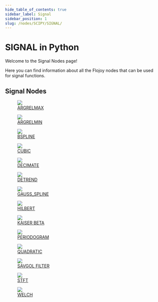 ```yaml
---
hide_table_of_contents: true
sidebar_label: Signal
sidebar_position: 1
slug: /nodes/SCIPY/SIGNAL/
---
```


# SIGNAL in Python

Welcome to the Signal Nodes page!

Here you can find information about all the Flojoy nodes that can be used for signal functions.

## Signal Nodes

<div className="flex flex-wrap" style={{ marginLeft: "-55px" }}>

<div className="p-4">
<a href="/nodes/SCIPY/SIGNAL/ARGRELMAX/">
<figure style={{ width: "200px", height: "200px", objectFit: "scale-down", marginRight: "15px" }}>
<img src="https://raw.githubusercontent.com/flojoy-ai/docs/main/docs/nodes/SCIPY/SIGNAL/ARGRELMAX/examples/EX1/output.jpeg" style={{ width: "200px", height: "200px", objectFit: "scale-down", marginRight: "15px" }} />
<figcaption>ARGRELMAX</figcaption>
</figure>
</a></div>

<div className="p-4">
<a href="/nodes/SCIPY/SIGNAL/ARGRELMIN/">
<figure style={{ width: "200px", height: "200px", objectFit: "scale-down", marginRight: "15px" }}>
<img src="https://raw.githubusercontent.com/flojoy-ai/docs/main/docs/nodes/SCIPY/SIGNAL/ARGRELMIN/examples/EX1/output.jpeg" style={{ width: "200px", height: "200px", objectFit: "scale-down", marginRight: "15px" }} />
<figcaption>ARGRELMIN</figcaption>
</figure>
</a></div>

<div className="p-4">
<a href="/nodes/SCIPY/SIGNAL/BSPLINE/">
<figure style={{ width: "200px", height: "200px", objectFit: "scale-down", marginRight: "15px" }}>
<img src="https://raw.githubusercontent.com/flojoy-ai/docs/main/docs/nodes/SCIPY/SIGNAL/BSPLINE/examples/EX1/output.jpeg" style={{ width: "200px", height: "200px", objectFit: "scale-down", marginRight: "15px" }} />
<figcaption>BSPLINE</figcaption>
</figure>
</a></div>

<div className="p-4">
<a href="/nodes/SCIPY/SIGNAL/CUBIC/">
<figure style={{ width: "200px", height: "200px", objectFit: "scale-down", marginRight: "15px" }}>
<img src="https://raw.githubusercontent.com/flojoy-ai/docs/main/docs/nodes/SCIPY/SIGNAL/CUBIC/examples/EX1/output.jpeg" style={{ width: "200px", height: "200px", objectFit: "scale-down", marginRight: "15px" }} />
<figcaption>CUBIC</figcaption>
</figure>
</a></div>

<div className="p-4">
<a href="/nodes/SCIPY/SIGNAL/DECIMATE/">
<figure style={{ width: "200px", height: "200px", objectFit: "scale-down", marginRight: "15px" }}>
<img src="https://raw.githubusercontent.com/flojoy-ai/docs/main/docs/nodes/SCIPY/SIGNAL/DECIMATE/examples/EX1/output.jpeg" style={{ width: "200px", height: "200px", objectFit: "scale-down", marginRight: "15px" }} />
<figcaption>DECIMATE</figcaption>
</figure>
</a></div>

<div className="p-4">
<a href="/nodes/SCIPY/SIGNAL/DETREND/">
<figure style={{ width: "200px", height: "200px", objectFit: "scale-down", marginRight: "15px" }}>
<img src="https://raw.githubusercontent.com/flojoy-ai/docs/main/docs/nodes/SCIPY/SIGNAL/DETREND/examples/EX1/output.jpeg" style={{ width: "200px", height: "200px", objectFit: "scale-down", marginRight: "15px" }} />
<figcaption>DETREND</figcaption>
</figure>
</a></div>

<div className="p-4">
<a href="/nodes/SCIPY/SIGNAL/GAUSS_SPLINE/">
<figure style={{ width: "200px", height: "200px", objectFit: "scale-down", marginRight: "15px" }}>
<img src="https://raw.githubusercontent.com/flojoy-ai/docs/main/docs/nodes/SCIPY/SIGNAL/GAUSS_SPLINE/examples/EX1/output.jpeg" style={{ width: "200px", height: "200px", objectFit: "scale-down", marginRight: "15px" }} />
<figcaption>GAUSS_SPLINE</figcaption>
</figure>
</a></div>

<div className="p-4">
<a href="/nodes/SCIPY/SIGNAL/HILBERT/">
<figure style={{ width: "200px", height: "200px", objectFit: "scale-down", marginRight: "15px" }}>
<img src="https://raw.githubusercontent.com/flojoy-ai/docs/main/docs/nodes/SCIPY/SIGNAL/HILBERT/examples/EX1/output.jpeg" style={{ width: "200px", height: "200px", objectFit: "scale-down", marginRight: "15px" }} />
<figcaption>HILBERT</figcaption>
</figure>
</a></div>

<div className="p-4">
<a href="/nodes/SCIPY/SIGNAL/KAISER_BETA/">
<figure style={{ width: "200px", height: "200px", objectFit: "scale-down", marginRight: "15px" }}>
<img src="https://raw.githubusercontent.com/flojoy-ai/docs/main/docs/nodes/SCIPY/SIGNAL/KAISER_BETA/examples/EX1/output.jpeg" style={{ width: "200px", height: "200px", objectFit: "scale-down", marginRight: "15px" }} />
<figcaption>KAISER BETA</figcaption>
</figure>
</a></div>

<div className="p-4">
<a href="/nodes/SCIPY/SIGNAL/PERIODOGRAM/">
<figure style={{ width: "200px", height: "200px", objectFit: "scale-down", marginRight: "15px" }}>
<img src="https://raw.githubusercontent.com/flojoy-ai/docs/main/docs/nodes/SCIPY/SIGNAL/PERIODOGRAM/examples/EX1/output.jpeg" style={{ width: "200px", height: "200px", objectFit: "scale-down", marginRight: "15px" }} />
<figcaption>PERIODOGRAM</figcaption>
</figure>
</a></div>

<div className="p-4">
<a href="/nodes/SCIPY/SIGNAL/QUADRATIC/">
<figure style={{ width: "200px", height: "200px", objectFit: "scale-down", marginRight: "15px" }}>
<img src="https://raw.githubusercontent.com/flojoy-ai/docs/main/docs/nodes/SCIPY/SIGNAL/QUADRATIC/examples/EX1/output.jpeg" style={{ width: "200px", height: "200px", objectFit: "scale-down", marginRight: "15px" }} />
<figcaption>QUADRATIC</figcaption>
</figure>
</a></div>

<div className="p-4">
<a href="/nodes/SCIPY/SIGNAL/SAVGOL_FILTER/">
<figure style={{ width: "200px", height: "200px", objectFit: "scale-down", marginRight: "15px" }}>
<img src="https://raw.githubusercontent.com/flojoy-ai/docs/main/docs/nodes/SCIPY/SIGNAL/SAVGOL_FILTER/examples/EX1/output.jpeg" style={{ width: "200px", height: "200px", objectFit: "scale-down", marginRight: "15px" }} />
<figcaption>SAVGOL FILTER</figcaption>
</figure>
</a></div>

<div className="p-4">
<a href="/nodes/SCIPY/SIGNAL/STFT/">
<figure style={{ width: "200px", height: "200px", objectFit: "scale-down", marginRight: "15px" }}>
<img src="https://raw.githubusercontent.com/flojoy-ai/docs/main/docs/nodes/SCIPY/SIGNAL/STFT/examples/EX1/output.jpeg" style={{ width: "200px", height: "200px", objectFit: "scale-down", marginRight: "15px" }} />
<figcaption>STFT</figcaption>
</figure>
</a></div>

<div className="p-4">
<a href="/nodes/SCIPY/SIGNAL/WELCH/">
<figure style={{ width: "200px", height: "200px", objectFit: "scale-down", marginRight: "15px" }}>
<img src="https://raw.githubusercontent.com/flojoy-ai/docs/main/docs/nodes/SCIPY/SIGNAL/WELCH/examples/EX1/output.jpeg" style={{ width: "200px", height: "200px", objectFit: "scale-down", marginRight: "15px" }} />
<figcaption>WELCH</figcaption>
</figure>
</a></div>

</div>

